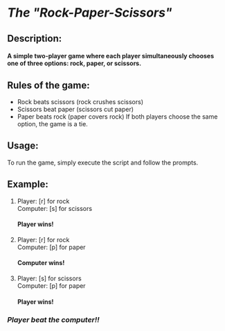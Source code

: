 # **_The "Rock-Paper-Scissors"_**
## Description:
#### A simple two-player game where each player simultaneously chooses one of three options: rock, paper, or scissors.

## Rules of the game:
- Rock beats scissors (rock crushes scissors)
- Scissors beat paper (scissors cut paper)
- Paper beats rock (paper covers rock)
If both players choose the same option, the game is a tie.

## Usage:
To run the game, simply execute the script and follow the prompts.

## Example:
1.  Player: [r] for rock         
    Computer: [s] for scissors 
    #### Player wins!
2.  Player: [r] for rock    
    Computer: [p] for paper  
    #### Computer wins!
3.  Player: [s] for scissors          
    Computer: [p] for paper     
    #### Player wins!

### **_Player beat the computer!!_**